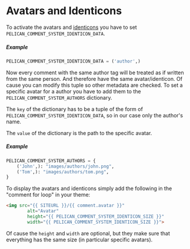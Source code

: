 # Avatars and Identicons
To activate the avatars and [identicons](https://en.wikipedia.org/wiki/Identicon) you have to set `PELICAN_COMMENT_SYSTEM_IDENTICON_DATA`.

##### Example
```python
PELICAN_COMMENT_SYSTEM_IDENTICON_DATA = ('author',)
```
Now every comment with the same author tag will be treated as if written from the same person. And therefore have the same avatar/identicon. Of cause you can modify this tuple so other metadata are checked.
To set a specific avatar for a author you have to add them to the `PELICAN_COMMENT_SYSTEM_AUTHORS` dictionary.

The `key` of the dictionary has to be a tuple of the form of `PELICAN_COMMENT_SYSTEM_IDENTICON_DATA`, so in our case only the author's name.

The `value` of the dictionary is the path to the specific avatar.

##### Example
```python
PELICAN_COMMENT_SYSTEM_AUTHORS = {
	('John',): "images/authors/john.png",
	('Tom',): "images/authors/tom.png",
}
```
To display the avatars and identicons simply add the following in the "comment for loop" in your theme:

```html
<img src="{{ SITEURL }}/{{ comment.avatar }}"
		alt="Avatar"
		height="{{ PELICAN_COMMENT_SYSTEM_IDENTICON_SIZE }}"
		width="{{ PELICAN_COMMENT_SYSTEM_IDENTICON_SIZE }}">
```

Of cause the `height` and `width` are optional, but they make sure that everything has the same size (in particular  specific avatars).
